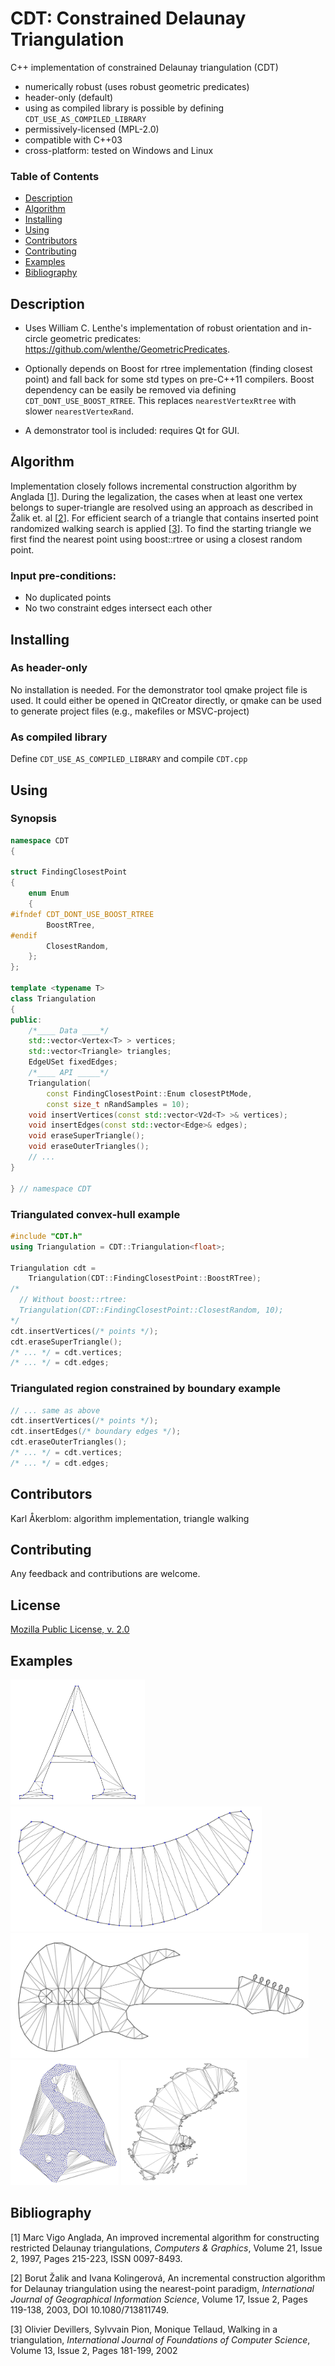 # CDT: Constrained Delaunay Triangulation

C++ implementation of constrained Delaunay triangulation (CDT)
- numerically robust (uses robust geometric predicates)
- header-only (default)
- using as compiled library is possible by defining `CDT_USE_AS_COMPILED_LIBRARY`
- permissively-licensed (MPL-2.0)
- compatible with C++03
- cross-platform: tested on Windows and Linux

### Table of Contents  
- [Description](#description)
- [Algorithm](#algorithm)
- [Installing](#installing)
- [Using](#using)
- [Contributors](#contributors)
- [Contributing](#contributing)
- [Examples](#examples)
- [Bibliography](#bibliography)


## Description

- Uses William C. Lenthe's implementation of robust orientation and in-circle geometric predicates: https://github.com/wlenthe/GeometricPredicates.

- Optionally depends on Boost for rtree 
implementation (finding closest point) and fall back for some std types on pre-C++11 compilers. Boost dependency can be easily be removed via defining `CDT_DONT_USE_BOOST_RTREE`. This replaces `nearestVertexRtree` with slower `nearestVertexRand`.

- A demonstrator tool is included: requires Qt for GUI.

## Algorithm
Implementation closely follows incremental construction algorithm by Anglada [[1](#1)]. During the legalization, the cases
when at least one vertex belongs to super-triangle are resolved using an approach as described in Žalik et. al [[2](#2)].
For efficient search of a triangle that contains inserted point randomized walking search is applied [[3](#3)]. To find the starting triangle we first find the nearest point using boost::rtree or using a closest random point.

### Input pre-conditions:
- No duplicated points
- No two constraint edges intersect each other

## Installing
### As header-only
No installation is needed. For the demonstrator tool qmake project file is used. It could either be opened in QtCreator directly, or qmake can be used to generate project files (e.g., makefiles or MSVC-project)
### As compiled library
Define `CDT_USE_AS_COMPILED_LIBRARY` and compile `CDT.cpp`

## Using
### Synopsis
```c++
namespace CDT
{

struct FindingClosestPoint
{
    enum Enum
    {
#ifndef CDT_DONT_USE_BOOST_RTREE
        BoostRTree,
#endif
        ClosestRandom,
    };
};

template <typename T>
class Triangulation
{
public:
    /*____ Data ____*/
    std::vector<Vertex<T> > vertices;
    std::vector<Triangle> triangles;
    EdgeUSet fixedEdges;
    /*____ API _____*/
    Triangulation(
        const FindingClosestPoint::Enum closestPtMode,
        const size_t nRandSamples = 10);
    void insertVertices(const std::vector<V2d<T> >& vertices);
    void insertEdges(const std::vector<Edge>& edges);
    void eraseSuperTriangle();
    void eraseOuterTriangles();
    // ...
}

} // namespace CDT
```

### Triangulated convex-hull example
```c++
#include "CDT.h"
using Triangulation = CDT::Triangulation<float>;

Triangulation cdt = 
    Triangulation(CDT::FindingClosestPoint::BoostRTree);
/* 
  // Without boost::rtree:
  Triangulation(CDT::FindingClosestPoint::ClosestRandom, 10);
*/
cdt.insertVertices(/* points */);
cdt.eraseSuperTriangle();
/* ... */ = cdt.vertices;
/* ... */ = cdt.edges;
```
### Triangulated region constrained by boundary example
```c++
// ... same as above
cdt.insertVertices(/* points */);
cdt.insertEdges(/* boundary edges */);
cdt.eraseOuterTriangles();
/* ... */ = cdt.vertices;
/* ... */ = cdt.edges;
```
## Contributors
Karl Åkerblom: algorithm implementation, triangle walking
## Contributing
Any feedback and contributions are welcome.
## License
[Mozilla Public License,  v. 2.0](https://www.mozilla.org/en-US/MPL/2.0/FAQ/)

## Examples
<img src="./readme_images/A.png" alt="A" height="200"/> <img src="./readme_images/Bean.png" alt="Bean" height="200"/> <img src="./readme_images/Guitar.png" alt="Guitar" height="200"/> <img src="./readme_images/LakeSuperior.png" alt="Lake Superior" height="200"/> <img src="./readme_images/Sweden.png" alt="Sweden" height="200"/>


## Bibliography
<a name="1">[1]</a> Marc Vigo Anglada,
An improved incremental algorithm for constructing restricted Delaunay triangulations,
_Computers & Graphics_,
Volume 21, Issue 2,
1997,
Pages 215-223,
ISSN 0097-8493.

<a name="2">[2]</a> Borut   Žalik  and  Ivana   Kolingerová,
An incremental construction algorithm for Delaunay triangulation using the nearest-point paradigm,
_International Journal of Geographical Information Science_,
Volume 17,
Issue 2,
Pages 119-138,
2003,
DOI 10.1080/713811749.

<a name="3">[3]</a> Olivier Devillers, Sylvvain Pion, Monique Tellaud,
Walking in a triangulation,
_International Journal of Foundations of Computer Science_,
Volume 13,
Issue 2,
Pages 181-199,
2002


